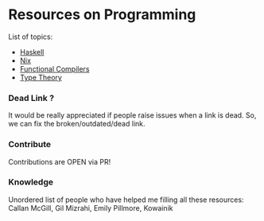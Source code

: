 Resources on Programming
=====================================

List of topics:

- [Haskell](./haskell.md)
- [Nix](./nix.md)
- [Functional Compilers](./functional_compilers.md)
- [Type Theory](./type_theory.md)

### Dead Link ?

It would be really appreciated if people raise issues when a link is dead. So, we can fix the broken/outdated/dead link.

### Contribute

Contributions are OPEN via PR!

### Knowledge

Unordered list of people who have helped me filling all these resources: Callan McGill, Gil Mizrahi, Emily Pillmore, Kowainik
